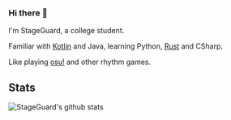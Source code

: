### Hi there 👋

I'm StageGuard, a college student.

Familiar with [Kotlin](http://kotlinlang.org) and Java, learning Python, [Rust](https://www.rust-lang.org) and CSharp.

Like playing [osu!](https://osu.ppy.sh/home) and other rhythm games.


## Stats

![StageGuard's github stats](https://github-readme-stats.vercel.app/api/?username=StageGuard&show_icons=true&title_color=fff&icon_color=79ff97&text_color=9f9f9f&bg_color=0D1117)

